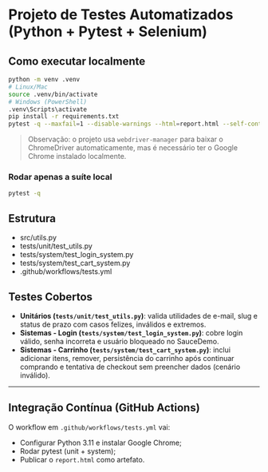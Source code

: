 
# Projeto de Testes Automatizados (Python + Pytest + Selenium)

## Como executar localmente
```bash
python -m venv .venv
# Linux/Mac
source .venv/bin/activate
# Windows (PowerShell)
.venv\Scripts\activate
pip install -r requirements.txt
pytest -q --maxfail=1 --disable-warnings --html=report.html --self-contained-html
```

> Observação: o projeto usa `webdriver-manager` para baixar o ChromeDriver automaticamente, mas é necessário ter o Google Chrome instalado localmente.

### Rodar apenas a suíte local
```bash
pytest -q
```

## Estrutura
- src/utils.py
- tests/unit/test_utils.py
- tests/system/test_login_system.py
- tests/system/test_cart_system.py
- .github/workflows/tests.yml

## Testes Cobertos
- **Unitários (`tests/unit/test_utils.py`)**: valida utilidades de e-mail, slug e status de prazo com casos felizes, inválidos e extremos.
- **Sistemas - Login (`tests/system/test_login_system.py`)**: cobre login válido, senha incorreta e usuário bloqueado no SauceDemo.
- **Sistemas - Carrinho (`tests/system/test_cart_system.py`)**: inclui adicionar itens, remover, persistência do carrinho após continuar comprando e tentativa de checkout sem preencher dados (cenário inválido).

---
## Integração Contínua (GitHub Actions)
O workflow em `.github/workflows/tests.yml` vai:
- Configurar Python 3.11 e instalar Google Chrome;
- Rodar pytest (unit + system);
- Publicar o `report.html` como artefato.
